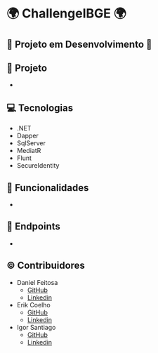 ﻿# 🌍 ChallengeIBGE 🌍

## 🚧 Projeto em Desenvolvimento 🚧

## 📌 Projeto
- 

## 💻 Tecnologias
- .NET
- Dapper
- SqlServer
- MediatR
- Flunt
- SecureIdentity

## 📃 Funcionalidades
- 

## 🔎 Endpoints
- 

## ©️ Contribuidores

- Daniel Feitosa
	- [GitHub](https://github.com/danielfeitosa4)
	- [Linkedin](https://www.linkedin.com/in/daniel-feitosa/)
- Erik Coelho
	- [GitHub](https://github.com/ErikCoelho)
	- [Linkedin](https://www.linkedin.com/in/erik-coelho-56121318b/)
- Igor Santiago
	- [GitHub](https://github.com/igorsantiiago)
	- [Linkedin](https://www.linkedin.com/in/igorsantiago/)